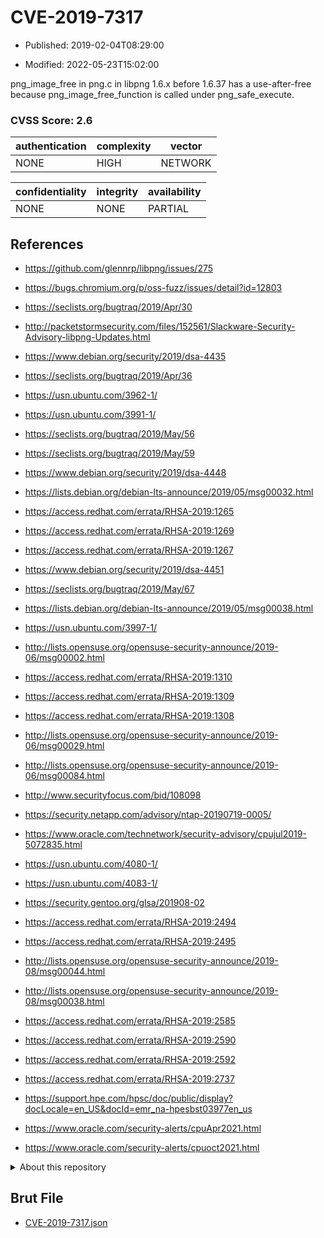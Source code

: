 # CVE-2019-7317

- Published: 2019-02-04T08:29:00

- Modified: 2022-05-23T15:02:00

png_image_free in png.c in libpng 1.6.x before 1.6.37 has a use-after-free because png_image_free_function is called under png_safe_execute.

### CVSS Score: **2.6**

| authentication | complexity | vector |
| --- | --- | --- |
| NONE | HIGH | NETWORK |

| confidentiality | integrity | availability |
| --- | --- | --- |
| NONE | NONE | PARTIAL |

## References

* https://github.com/glennrp/libpng/issues/275

* https://bugs.chromium.org/p/oss-fuzz/issues/detail?id=12803

* https://seclists.org/bugtraq/2019/Apr/30

* http://packetstormsecurity.com/files/152561/Slackware-Security-Advisory-libpng-Updates.html

* https://www.debian.org/security/2019/dsa-4435

* https://seclists.org/bugtraq/2019/Apr/36

* https://usn.ubuntu.com/3962-1/

* https://usn.ubuntu.com/3991-1/

* https://seclists.org/bugtraq/2019/May/56

* https://seclists.org/bugtraq/2019/May/59

* https://www.debian.org/security/2019/dsa-4448

* https://lists.debian.org/debian-lts-announce/2019/05/msg00032.html

* https://access.redhat.com/errata/RHSA-2019:1265

* https://access.redhat.com/errata/RHSA-2019:1269

* https://access.redhat.com/errata/RHSA-2019:1267

* https://www.debian.org/security/2019/dsa-4451

* https://seclists.org/bugtraq/2019/May/67

* https://lists.debian.org/debian-lts-announce/2019/05/msg00038.html

* https://usn.ubuntu.com/3997-1/

* http://lists.opensuse.org/opensuse-security-announce/2019-06/msg00002.html

* https://access.redhat.com/errata/RHSA-2019:1310

* https://access.redhat.com/errata/RHSA-2019:1309

* https://access.redhat.com/errata/RHSA-2019:1308

* http://lists.opensuse.org/opensuse-security-announce/2019-06/msg00029.html

* http://lists.opensuse.org/opensuse-security-announce/2019-06/msg00084.html

* http://www.securityfocus.com/bid/108098

* https://security.netapp.com/advisory/ntap-20190719-0005/

* https://www.oracle.com/technetwork/security-advisory/cpujul2019-5072835.html

* https://usn.ubuntu.com/4080-1/

* https://usn.ubuntu.com/4083-1/

* https://security.gentoo.org/glsa/201908-02

* https://access.redhat.com/errata/RHSA-2019:2494

* https://access.redhat.com/errata/RHSA-2019:2495

* http://lists.opensuse.org/opensuse-security-announce/2019-08/msg00044.html

* http://lists.opensuse.org/opensuse-security-announce/2019-08/msg00038.html

* https://access.redhat.com/errata/RHSA-2019:2585

* https://access.redhat.com/errata/RHSA-2019:2590

* https://access.redhat.com/errata/RHSA-2019:2592

* https://access.redhat.com/errata/RHSA-2019:2737

* https://support.hpe.com/hpsc/doc/public/display?docLocale=en_US&docId=emr_na-hpesbst03977en_us

* https://www.oracle.com/security-alerts/cpuApr2021.html

* https://www.oracle.com/security-alerts/cpuoct2021.html

<details>
<summary>About this repository</summary> 

  This repository is part of the project [Live Hack CVE](https://github.com/Live-Hack-CVE). Main website can be found [www.live-hack.org](https://www.live-hack.org) 
  
  Made by [Sn0wAlice](https://github.com/Sn0wAlice) for the people that care about security and need to have a feed of the latest CVEs. Hope you enjoy it, don't forget to star the repo and follow me on [Twitter](https://twitter.com/Sn0wAlice) and [Github](https://github.com/Sn0wAlice). And that is my [personnal website](https://www.alice-snow.me/)

  - [Home Page](https://github.com/Live-Hack-CVE)
  - [Framework](https://github.com/Live-Hack-CVE/cve-framework)
  - [CVE database](https://github.com/Live-Hack-CVE/full_database)
  - [Changelog](https://github.com/Live-Hack-CVE/Changelog)
</details>

## Brut File

* [CVE-2019-7317.json](https://raw.githubusercontent.com/Live-Hack-CVE/full_database/main/cves/2019/CVE-2019-7317.json)

